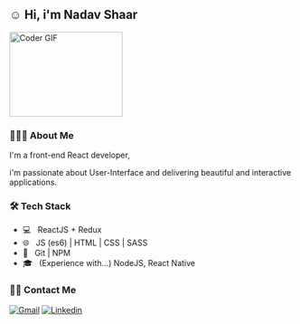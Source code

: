 ## ☺️ Hi, i'm Nadav Shaar


<img src="https://media.giphy.com/media/SWoSkN6DxTszqIKEqv/giphy.gif" alt="Coder GIF" width="200" height="150" >


<h3> 👨🏻‍💻 About Me </h3>
I'm a front-end React developer, 

i'm passionate about User-Interface and delivering beautiful and interactive applications.

<h3>🛠 Tech Stack</h3>

- 💻 &nbsp; ReactJS + Redux
- 🌐 &nbsp; JS (es6) | HTML | CSS | SASS
- 🔧 &nbsp; Git | NPM
- 🎓 &nbsp; (Experience with...) NodeJS, React Native

<h3> 🤝🏻 Contact Me </h3>

[![Gmail](https://img.shields.io/badge/-Gmail-c14438?style=flat&logo=Gmail&logoColor=white)](mailto:nadavshaar@gmail.com)
[![Linkedin](https://img.shields.io/badge/-LinkedIn-blue?style=flat&logo=Linkedin&logoColor=white)](https://www.linkedin.com/in/nadav-shaar-551771139)
